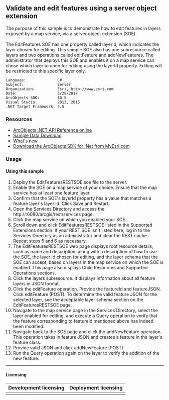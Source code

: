 ## Validate and edit features using a server object extension 

  <div xmlns="http://www.w3.org/1999/xhtml">The purpose of this sample is to demonstrate how to edit features in layers exposed by a map service, via a server object extension (SOE).</div>
  <div xmlns="http://www.w3.org/1999/xhtml"> </div>
  <div xmlns="http://www.w3.org/1999/xhtml">The EditFeatures SOE has one property called layerId, which indicates the layer chosen for editing. This sample SOE also has one subresource called layers and two operations called editFeature and addNewFeatures. The administrator that deploys this SOE and enables it on a map service can chose which layer to open for editing using the layerId property. Editing will be restricted to this specific layer only.</div>  


<!-- TODO: Fill this section below with metadata about this sample-->
```
Language:              C#
Subject:               Server
Organization:          Esri, http://www.esri.com
Date:                  3/28/2017
ArcObjects SDK:        10.5
Visual Studio:         2013, 2015
.NET Target Framework: 4.5
```

### Resources

* [ArcObjects .NET API Reference online](http://desktop.arcgis.com/en/arcobjects/latest/net/webframe.htm)  
* [Sample Data Download](../../releases)  
* [What's new](http://desktop.arcgis.com/en/arcobjects/latest/net/webframe.htm#05247c04-bfd9-4e36-ae09-bc6e833c3b14.htm)  
* [Download the ArcObjects SDK for .Net from MyEsri.com](https://my.esri.com/)  

### Usage
#### Using this sample  
1. Deploy the EditFeaturesRESTSOE.soe file to the server.   
1. Enable the SOE on a map service of your choice. Ensure that the map service has at least one feature layer.   
1. Confirm that the SOE's layerId property has a value that matches a feature layer's layer id. Click Save and Restart.  
1. Open the Services Directory and access the http://<server name>:6080/arcgis/rest/services page.  
1. Click the map service on which you enabled your SOE.  
1. Scroll down and click EditFeaturesRESTSOE listed in the Supported Extensions section. If your REST SOE isn't listed here, log in to the Services Directory as an administrator and clear the REST cache. Repeat steps 5 and 6 as necessary.  
1. The EditFeaturesRESTSOE web page displays root resource details, such as name and description, along with a description of how to use the SOE, the layer id chosen for editing, and the layer schema that the SOE can accept, based on layers in the map service on which the SOE is enabled. This page also displays Child Resources and Supported Operations sections.  
1. Click the layers subresource. It displays information about all feature layers in JSON format.   
1. Click the editFeature operation. Provide the featureId and featureJSON. Click editFeature (POST). To determine the valid feature JSON for the selected layer, see the acceptable layer schema section on the EditFeaturesRESTSOE page.  
1. Navigate to the map service page in the Services Directory, select the layer enabled for editing, and execute a Query operation to verify that the feature corresponding to featureId mentioned above has indeed been modified.  
1. Navigate back to the SOE page and click the addNewFeature operation. This operation takes in feature JSON and creates a feature in the layer's feature class.  
1. Provide valid JSON and click addNewFeature (POST).  
1. Run the Query operation again on the layer to verify the addition of the new feature.  









---------------------------------

#### Licensing  
| Development licensing | Deployment licensing | 
| ------------- | ------------- | 
|  |  |  


